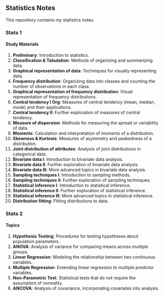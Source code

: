 ## Statistics Notes

This repository contains my statistics notes.

### Stats 1

#### Study Materials
1. **Preliminary**: Introduction to statistics.
2. **Classification & Tabulation**: Methods of organizing and summarizing data.
3. **Graphical representation of data**: Techniques for visually representing data.
4. **Frequency distribution**: Organizing data into classes and counting the number of observations in each class.
5. **Graphical representation of frequency distribution**: Visual representation of frequency distributions.
6. **Central tendency I Org**: Measures of central tendency (mean, median, mode) and their applications.
7. **Central tendency II**: Further exploration of measures of central tendency.
8. **Measure of dispersion**: Methods for measuring the spread or variability of data.
9. **Moments**: Calculation and interpretation of moments of a distribution.
10. **Skewness & Kurtosis**: Measures of asymmetry and peakedness of a distribution.
11. **Joint distribution of attributes**: Analysis of joint distributions in categorical data.
12. **Bivariate data I**: Introduction to bivariate data analysis.
13. **Bivariate data II**: Further exploration of bivariate data analysis.
14. **Bivariate data III**: More advanced topics in bivariate data analysis.
15. **Sampling techniques I**: Introduction to sampling methods.
16. **Sampling techniques II**: Further exploration of sampling techniques.
17. **Statistical inference I**: Introduction to statistical inference.
18. **Statistical inference II**: Further exploration of statistical inference.
19. **Statistical inference III**: More advanced topics in statistical inference.
20. **Distribution fitting**: Fitting distributions to data.

### Stats 2

#### Topics
1. **Hypothesis Testing**: Procedures for testing hypotheses about population parameters.
2. **ANOVA**: Analysis of variance for comparing means across multiple groups.
3. **Linear Regression**: Modeling the relationship between two continuous variables.
4. **Multiple Regression**: Extending linear regression to multiple predictor variables.
5. **Non-Parametric Test**: Statistical tests that do not require the assumption of normality.
6. **ANCOVA**: Analysis of covariance, incorporating covariates into analysis.
